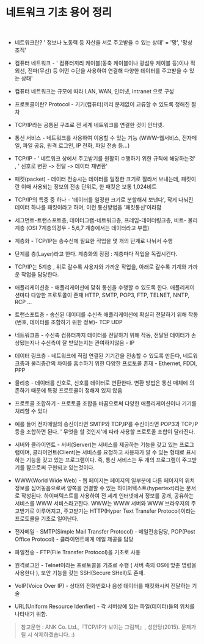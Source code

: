 네트워크 기초 용어 정리
===============
<br/>

- 네트워크란? ' 정보나 노동력 등 자산을 서로 주고받을 수 있는 상태' = '망', '망상 조직'

- 컴퓨터 네트워크 - ' 컴퓨터끼리 케이블(동축 케이블이나 광섬유 케이블 등)이나 적외선, 전파(무선) 등 어떤 수단을 사용하여 연결해 다양한 데이터를 주고받을 수 있는 상태'

- 컴퓨터 네트워크는 규모에 따라 LAN, WAN, 인터넷, intranet 으로 구성

- 프로토콜이란? Protocol - 기기(컴퓨터)끼리 문제없이 교류할 수 있도록 정해진 절차

- TCP/IP라는 공통된 구조로 전 세계 네트워크를 연결한 것이 인터넷.

- 통신 서비스 - 네트워크를 사용하여 이용할 수 있는 기능 (WWW-웹서비스, 전자메일, 파일 공유, 원격 로그인, IP 전화, 파일 전송 등...)

- TCP/IP - ' 네트워크 상에서 주고받기를 원활히 수행하기 위한 규칙에 해당하는것' , ' 신호로 변환 -> 전달 -> 데이터 재변환'

- 패킷(packet) - 데이터 전송시는 데이터를 일정한 크기로 잘라서 보내는데, 패킷이란 이때 사용되는 정보의 전송 단위로, 한 패킷은 보통 1,024비트

- TCP/IP의 특중 중 하나 - '데이터를 일정한 크기로 분할해서 보낸다', 작게 나눠진 데이터 하나를 패킷이라고 하며, 이런 통신방법을 '패킷통신'이라함

- 세그먼트-트랜스포트층, 데이터그램-네트워크층, 프레임-데이터링크층, 비트- 물리계층 (OSI 7계층의경우 - 5,6,7 계층에서는 데이터라고 부름)

- 계층화 - TCP/IP는 송수신에 필요한 작업을 몇 개의 단계로 나눠서 수행

- 단계를 층(Layer)라고 한다. 계층화의 장점 : 계층마다 작업을 독립시킨다.

- TCP/IP는 5계층 , 위로 갈수록 사용자와 가까운 작업을, 아래로 갈수록 기계와 가까운 작업을 담당한다.

- 애플리케이션층 - 애플리케이션에 맞춰 통신을 수행할 수 있도록 한다. 애플리케이션마다 다양한 프로토콜이 존재
HTTP, SMTP, POP3, FTP, TELNET, NNTP, RCP ...

- 트랜스포트층 - 송신된 데이터를 수신측 애플리케이션에 확실히 전달하기 위해 작동 (번호, 데이터를 조합하기 위한 정보)- TCP UDP

- 네트워크층 - 수신측 컴퓨터까지 데이터를 전달하기 위해 작동, 전달된 데이터가 손상됐는지나 수신측이 잘 받았는지는 관여하지않음 - IP

- 데이터 링크층 - 네트워크에 직접 연결된 기기간을 전송할 수 있도록 만든다, 네트워크층과 물리층간의 차이를 흡수하기 위한 다양한 프로토콜 존재 - Ethernet, FDDI, PPP

- 물리층 - 데이터를 신호로, 신호를 데이터로 변환한다. 변환 방법은 통신 매체에 의존하기 때문에 특정 프로토콜이 정해져 있지 않음

- 프로토콜 조합하기 - 프로토콜 조합을 바꿈으로써 다양한 애플리케이션이나 기기를 처리할 수 있다

- 예를 들어 전자메일의 송신이라면 SMTP와 TCP,IP를 수신이라면 POP3과 TCP,IP 등을 조합하면 된다. ' 무엇을 할 것인지'에 따라 사용할 프로토콜 조합이 달라진다.

- 서버와 클라이언트 - 서버(Server)는 서비스를 제공하는 기능을 갖고 있는 프로그램이며, 클라이언트(Client)는 서비스를 요청하고 사용자가 알 수 있는 형태로 표시하는 기능을 갖고 있는 프로그램이다. 즉, 통신 서비스는 두 개의 프로그램이 주고받기를 함으로써 구현되고 있는것이다.

- WWW(World Wide Web) - 웹 페이지는 페이지의 일부분에 다른 페이지의 위치정보를 심어놓음으로써 양쪽을 연결할 수 있는 하이퍼텍스트(hypertext)라는 문서로 작성된다. 하이퍼텍스트를 사용하여 전 세계 인터넷에서 정보를 공개, 공유하는 서비스를 WWW 서비스라고한다. WWW는 WWW 서버와 WWW 브라우저의 주고받기로 이루어지고, 주고받기는 HTTP(Hyper Text Transfer Protocol)이라는 프로토콜을 기초로 일어난다.

- 전자메일 - SMTP(Simple Mail Transfer Protocol) - 메일전송담당, POP(Post Office Protocol) - 클라이언트에게 메일 제공을 담당

- 파일전송 - FTP(File Transfer Protocol)을 기초로 사용

- 원격로그인 - Telnet이라는 프로토콜을 기초로 수행 ( 서버 측의 OS에 맞춘 명령을 사용한다 ), 보안 기능을 갖는 SSH(Secure SHell)도 존재.

- VoIP(Voice Over IP) - 상대의 전화번호나 음성 데이터를 패킷화시켜 전달하는 기술

- URL(Uniform Resource Idenfier) - 각 서버상에 있는 파일(데이터)들의 위치를 나타내기 위함.

>참고문헌 : ANK Co. Ltd.,『TCP/IP가 보이는 그림책』, 성안당(2015). 문제가 될 시 삭제하겠습니다. :)

